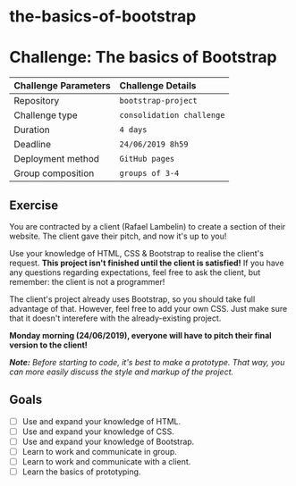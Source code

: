 # the-basics-of-bootstrap

# Challenge: The basics of Bootstrap

|Challenge Parameters  |Challenge Details              |
|:---------------------|:------------------------------|
|Repository            |`bootstrap-project`            |
|Challenge type        |`consolidation challenge`      |
|Duration              |`4 days`                       |
|Deadline              |`24/06/2019 8h59`              |
|Deployment method     |`GitHub pages`                 |
|Group composition     |`groups of 3-4`                |

## Exercise

You are contracted by a client (Rafael Lambelin) to create a section of their website. The client gave their pitch, and now it's up to you!

Use your knowledge of HTML, CSS & Bootstrap to realise the client's request. **This project isn't finished until the client is satisfied!** If you have any questions regarding expectations, feel free to ask the client, but remember: the client is not a programmer!

The client's project already uses Bootstrap, so you should take full advantage of that. However, feel free to add your own CSS. Just make sure that it doesn't interefere with the already-existing project.

**Monday morning (24/06/2019), everyone will have to pitch their final version to the client!**

_**Note:** Before starting to code, it's best to make a prototype. That way, you can more easily discuss the style and markup of the project._ 

## Goals

- [ ] Use and expand your knowledge of HTML.
- [ ] Use and expand your knowledge of CSS.
- [ ] Use and expand your knowledge of Bootstrap.
- [ ] Learn to work and communicate in group.
- [ ] Learn to work and communicate with a client.
- [ ] Learn the basics of prototyping.
